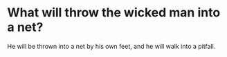 # What will throw the wicked man into a net?

He will be thrown into a net by his own feet, and he will walk into a pitfall.
